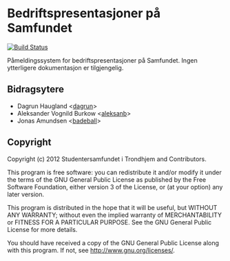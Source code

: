 # Bedriftspresentasjoner på Samfundet

[![Build Status](https://travis-ci.org/Samfundet/Bedpres.png)](https://travis-ci.org/Samfundet/Bedpres)

Påmeldingssystem for bedriftspresentasjoner på Samfundet. Ingen ytterligere dokumentasjon er tilgjengelig.

## Bidragsytere

* Dagrun Haugland <[dagrun](https://github.com/dagrun)>
* Aleksander Vognild Burkow <[aleksanb](https://github.com/aleksanb)>
* Jonas Amundsen <[badeball](https://github.com/badeball)>

## Copyright

Copyright (c) 2012 Studentersamfundet i Trondhjem and Contributors.

This program is free software: you can redistribute it and/or modify
it under the terms of the GNU General Public License as published by
the Free Software Foundation, either version 3 of the License, or
(at your option) any later version.

This program is distributed in the hope that it will be useful,
but WITHOUT ANY WARRANTY; without even the implied warranty of
 MERCHANTABILITY or FITNESS FOR A PARTICULAR PURPOSE.  See the
GNU General Public License for more details.

You should have received a copy of the GNU General Public License
along with this program.  If not, see <http://www.gnu.org/licenses/>.
